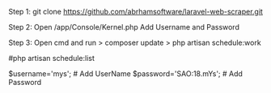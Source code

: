 Step 1:
git clone https://github.com/abrhamsoftware/laravel-web-scraper.git

Step 2:
    Open /app/Console/Kernel.php
    Add Username and Password

Step 3:
Open cmd and run
    > composer update
    > php artisan schedule:work

#php artisan schedule:list


$username='mys';  # Add UserName
$password='SAO:18.mYs'; # Add Password
